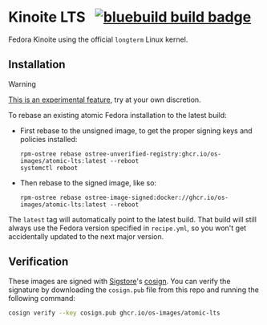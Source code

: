 # Kinoite LTS &nbsp; [![bluebuild build badge](https://github.com/os-images/atomic-lts/actions/workflows/build.yml/badge.svg)](https://github.com/os-images/atomic-lts/actions/workflows/build.yml)

Fedora Kinoite using the official `longterm` Linux kernel.

## Installation

> [!WARNING]  
> [This is an experimental feature](https://www.fedoraproject.org/wiki/Changes/OstreeNativeContainerStable), try at your own discretion.

To rebase an existing atomic Fedora installation to the latest build:

- First rebase to the unsigned image, to get the proper signing keys and policies installed:
  ```
  rpm-ostree rebase ostree-unverified-registry:ghcr.io/os-images/atomic-lts:latest --reboot
  systemctl reboot
  ```
- Then rebase to the signed image, like so:
  ```
  rpm-ostree rebase ostree-image-signed:docker://ghcr.io/os-images/atomic-lts:latest --reboot
  ```

The `latest` tag will automatically point to the latest build. That build will still always use the Fedora version specified in `recipe.yml`, so you won't get accidentally updated to the next major version.

## Verification

These images are signed with [Sigstore](https://www.sigstore.dev/)'s [cosign](https://github.com/sigstore/cosign). You can verify the signature by downloading the `cosign.pub` file from this repo and running the following command:

```bash
cosign verify --key cosign.pub ghcr.io/os-images/atomic-lts
```
